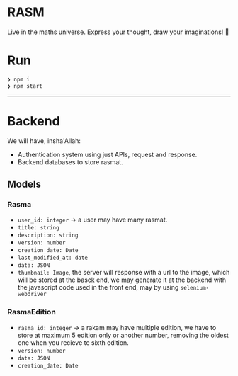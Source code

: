 # RASM

Live in the maths universe. Express your thought, draw your imaginations! 💖

# Run

```js
❯ npm i
❯ npm start
```

---------------

# Backend

We will have, insha'Allah:

- Authentication system using just APIs, request and response.
- Backend databases to store rasmat.

## Models

### Rasma

- `user_id: integer` -> a user may have many rasmat.
- `title: string`
- `description: string`
- `version: number`
- `creation_date: Date`
- `last_modified_at: date`
- `data: JSON`
- `thumbnail: Image`, the server will response with a url to the image, which will be stored at the basck end, we may generate it at the backend with the javascript code used in the front end, may by using `selenium-webdriver`

### RasmaEdition

- `rasma_id: integer` -> a rakam may have multiple edition, we have to store at maximum 5 edition only or another number, removing the oldest one when you recieve te sixth edition.
- `version: number`
- `data: JSON`
- `creation_date: Date`
